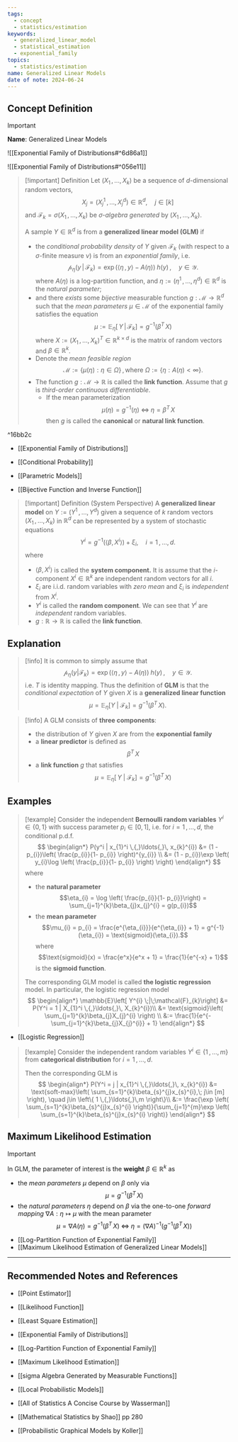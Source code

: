 ```yaml
---
tags:
  - concept
  - statistics/estimation
keywords:
  - generalized_linear_model
  - statistical_estimation
  - exponential_family
topics:
  - statistics/estimation
name: Generalized Linear Models
date of note: 2024-06-24
---
```


## Concept Definition

>[!important]
>**Name**: Generalized Linear Models

![[Exponential Family of Distributions#^6d86a1]]

![[Exponential Family of Distributions#^056e11]]

>[!important] Definition
>Let $(X_{1} \,{,}\ldots{,}\,X_{k})$ be a sequence of $d$-dimensional random vectors,  $$X_{j} = (X_{j}^1 \,{,}\ldots{,}\, X_{j}^{d}) \in \mathbb{R}^{d}, \quad j\in [k]$$ and $\mathscr{F}_{k} = \sigma(X_{1} \,{,}\ldots{,}\,X_{k})$ be *$\sigma$-algebra generated* by $(X_{1} \,{,}\ldots{,}\,X_{k})$. 
>
>A sample $Y\in \mathbb{R}^{d}$ is from a **generalized linear model (GLM)** if 
>- the *conditional probability density* of $Y$ given $\mathscr{F}_{k}$  (with respect to a $\sigma$-finite measure $\nu$) is from an *exponential family*, i.e. 
>$$
>\mathcal{p}_{\eta}\left( y \,|\, \mathscr{F}_{k} \right) = \exp\left( \left\langle  \eta\,,\, y   \right\rangle - A(\eta) \right)\;h(y)\,, \quad y \in \mathcal{Y}. 
>$$
>where $A(\eta)$ is a log-partition function, and $\eta := (\eta^1 \,{,}\ldots{,}\,\eta^{d}) \in \mathbb{R}^{d}$ is the *natural parameter*;
>- and there *exists* some *bijective* measurable function $g: \mathcal{M} \to \mathbb{R}^{d}$ such that the *mean parameters* $\mu \in \mathcal{M}$ of the exponential family satisfies the equation
>$$
>\mu := \mathbb{E}_{ \eta }\left[\, Y \,|\,\mathcal{F}_{k}\right] = g^{-1}\left( \beta^T\,X \right)
>$$
>where $X := (X_{1} \,{,}\ldots{,}\,X_{k})^T \in \mathbb{R}^{k \times d}$ is the matrix of random vectors and $\beta \in \mathbb{R}^{k}$. 
>- Denote the *mean feasible region* $$\mathcal{M} := \left\{ \mu(\eta): \eta \in \Omega \right\}\,,\text{where } \Omega := \left\{ \eta: A(\eta) < \infty \right\}.$$ 
>- The function $g: \mathcal{M} \to \mathbb{R}$ is called the **link function**. Assume that $g$ is *third-order continuous differentiable*.
>	- If the mean parameterization $$\mu(\eta) = g^{-1}(\eta) \; \iff \; \eta = \beta^T\,X$$ then $g$ is called the **canonical** or **natural link function**.

^16bb2c


- [[Exponential Family of Distributions]]

- [[Conditional Probability]]
- [[Parametric Models]]
- [[Bijective Function and Inverse Function]]


>[!important] Definition (System Perspective)
>A **generalized linear model** on $Y := (Y^1 \,{,}\ldots{,}\,Y^{d})$ given a sequence of $k$ random vectors $(X_{1} \,{,}\ldots{,}\,X_{k})$ in $\mathbb{R}^d$ can be represented by a system of stochastic equations $$Y^{i} = g^{-1}\left( \left\langle \beta ,  X^{i}\right\rangle \right) + \xi_{i}, \quad i=1 \,{,}\ldots{,}\,d.$$ where
>- $\left\langle \beta ,  X^{i}\right\rangle$ is called the **system component.** It is assume that the $i$-component $X^i \in \mathbb{R}^{k}$ are independent random vectors for all $i$.
>- $\xi_{i}$ are i.i.d. random variables with *zero mean* and $\xi_{i}$ is *independent* from $X^i$.
>- $Y^i$ is called the **random component**. We can see that $Y^i$ are *independent* random variables.
>- $g:\mathbb{R} \to \mathbb{R}$ is called the **link function**.


## Explanation

>[!info]
>It is common to simply assume that
>$$
>\mathcal{p}_{\eta}\left( y | \mathscr{F}_{k} \right) = \exp\left( \left\langle  \eta\,,\, y   \right\rangle - A(\eta) \right)\;h(y)\,, \quad y \in \mathcal{Y}.
>$$
>i.e. $T$ is identity mapping. Thus the definition of **GLM** is that the *conditional expectation* of $Y$ given $X$ is a **generalized linear function**
>$$
>\mu = \mathbb{E}_{ \eta }\left[ Y \;|\;\mathcal{F}_{k}\right] = g^{-1}\left( \beta^T\,X \right).
>$$

>[!info]
>A GLM consists of **three components**:
>- the distribution of $Y$ given $X$ are from the **exponential family**
>- a **linear predictor** is defined as $$\beta^T\,X$$
>- a **link function** $g$ that satisfies $$\mu =  \mathbb{E}_{ \eta }\left[\, Y \;|\;\mathcal{F}_{k}\right] = g^{-1}\left( \beta^T\,X \right)$$

## Examples

>[!example]
>Consider the independent **Bernoulli random variables** $Y^{i} \in \left\{ 0, 1 \right\}$ with success parameter $p_{i} \in [0,1]$, i.e. for $i=1\,{,}\ldots{,}\,d$, the conditional p.d.f.
>$$
>\begin{align*}
>P(y^i | x_{1}^i \,{,}\ldots{,}\, x_{k}^{i}) &= (1 - p_{i})\left( \frac{p_{i}}{1- p_{i}} \right)^{y_{i}} \\
>&= (1 - p_{i})\exp \left( y_{i}\log \left( \frac{p_{i}}{1- p_{i}} \right) \right)
>\end{align*}
>$$
>where 
>- the **natural parameter**
>$$\eta_{i} = \log \left( \frac{p_{i}}{1- p_{i}}\right) = \sum_{j=1}^{k}\beta_{j}x_{j}^{i} = g(p_{i})$$
>- the **mean parameter** $$\mu_{i} = p_{i} = \frac{e^{\eta_{i}}}{e^{\eta_{i}} + 1} = g^{-1}(\eta_{i}) = \text{sigmoid}(\eta_{i}).$$ where $$\text{sigmoid}(x) = \frac{e^x}{e^x + 1} = \frac{1}{e^{-x} + 1}$$ is the **sigmoid function**.
>  
>The corresponding GLM model is called **the logistic regression** model. In particular, the logistic regression model 
>$$
>\begin{align*}
>\mathbb{E}\left[ Y^{i} \;|\;\mathcal{F}_{k}\right] &= P(Y^i = 1 | X_{1}^i \,{,}\ldots{,}\, X_{k}^{i})\\   
>&= \text{sigmoid}\left( \sum_{j=1}^{k}\beta_{j}X_{j}^{i} \right) \\
>&:= \frac{1}{e^{- \sum_{j=1}^{k}\beta_{j}X_{j}^{i}} + 1} 
>\end{align*}
>$$ 

- [[Logistic Regression]]

>[!example]
>Consider the independent random variables $Y^{i} \in \left\{ 1 \,{,}\ldots{,}\,m\right\}$ from **categorical distribution**  for $i=1\,{,}\ldots{,}\,d.$
>
>Then the corresponding GLM is 
>$$
>\begin{align*}
>P(Y^i = j | x_{1}^i \,{,}\ldots{,}\, x_{k}^{i}) &= \text{soft-max}\left( \sum_{s=1}^{k}\beta_{s}^{j}x_{s}^{i},\; j\in [m] \right), \quad j\in \left\{ 1 \,{,}\ldots{,}\,m \right\}\\
>&:= \frac{\exp \left( \sum_{s=1}^{k}\beta_{s}^{j}x_{s}^{i}  \right)}{\sum_{j=1}^{m}\exp \left( \sum_{s=1}^{k}\beta_{s}^{j}x_{s}^{i}  \right)}
>\end{align*}
>$$



## Maximum Likelihood Estimation

>[!important]
>In GLM, the parameter of interest is the **weight** $\beta \in \mathbb{R}^{k}$ as
>- the *mean parameters* $\mu$ depend on $\beta$ only via $$\mu = g^{-1}\left( \beta^T\,X \right)$$
>- the *natural parameters* $\eta$ depend on $\beta$ via the one-to-one *forward mapping* $\nabla A: \eta \mapsto \mu$ with the mean parameter $$\mu = \nabla A(\eta) = g^{-1}\left( \beta^T\,X \right) \; \iff \; \eta = \left( \nabla A \right)^{-1}\left( g^{-1}\left( \beta^T\,X \right) \right)$$
>

- [[Log-Partition Function of Exponential Family]]
- [[Maximum Likelihood Estimation of Generalized Linear Models]]







-----------
##  Recommended Notes and References


- [[Point Estimator]]
- [[Likelihood Function]]
- [[Least Square Estimation]]


- [[Exponential Family of Distributions]]
- [[Log-Partition Function of Exponential Family]]
- [[Maximum Likelihood Estimation]]
- [[sigma Algebra Generated by Measurable Functions]]

- [[Local Probabilistic Models]]

- [[All of Statistics A Concise Course by Wasserman]]
- [[Mathematical Statistics by Shao]] pp 280
- [[Probabilistic Graphical Models by Koller]] 
